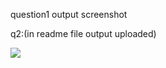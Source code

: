 question1 output screenshot

[](https://github.com/user-attachments/assets/5df35785-8efd-4a4a-bd9d-278b405d24a3)


[](https://github.com/user-attachments/assets/06f3edf0-424d-4eb4-8b7d-8bb05ea9e567)


[](https://github.com/user-attachments/assets/6878b251-22a3-499e-b485-a721afd6aeed)
[](https://github.com/user-attachments/assets/6d303431-b199-41f1-9eda-89653abd0edc)

q2:(in readme file output uploaded)

![](https://github.com/user-attachments/assets/e797172a-6d98-4e43-801b-006518734414)
